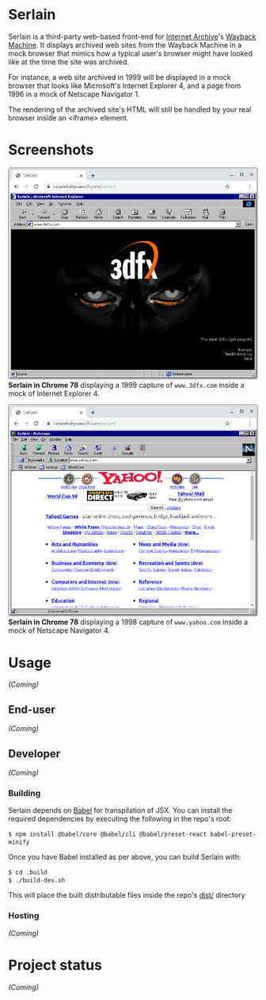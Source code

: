 # Serlain
Serlain is a third-party web-based front-end for [Internet Archive](https://archive.org/)'s [Wayback Machine](https://archive.org/web/). It displays archived web sites from the Wayback Machine in a mock browser that mimics how a typical user's browser might have looked like at the time the site was archived.

For instance, a web site archived in 1999 will be displayed in a mock browser that looks like Microsoft's Internet Explorer 4, and a page from 1996 in a mock of Netscape Navigator 1.

The rendering of the archived site's HTML will still be handled by your real browser inside an \<iframe\> element.

# Screenshots
![](images/screenshots/serlain-chrome-ie4-3dfx.com.png)\
**Serlain in Chrome 78** displaying a 1999 capture of `www.3dfx.com` inside a mock of Internet Explorer 4.

![](images/screenshots/serlain-chrome-nn4-yahoo.com.png)\
**Serlain in Chrome 78** displaying a 1998 capture of `www.yahoo.com` inside a mock of Netscape Navigator 4.

# Usage
*(Coming)*

## End-user
*(Coming)*

## Developer
*(Coming)*

### Building
Serlain depends on [Babel](https://babeljs.io/) for transpilation of JSX. You can install the required dependencies by executing the following in the repo's root:
```
$ npm install @babel/core @babel/cli @babel/preset-react babel-preset-minify
```

Once you have Babel installed as per above, you can build Serlain with:
```
$ cd .build
$ ./build-dev.sh
```

This will place the built distributable files inside the repo's [dist/](dist/) directory

### Hosting
*(Coming)*

# Project status
*(Coming)*
